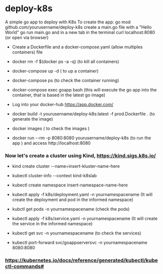 # deploy-k8s
A simple go app to deploy with K8s
To create the app:
go mod github.com/yourusername/deploy-k8s
create a main.go file with a "Hello World"
go run main.go and in a new tab in the terminal curl localhost:8080 (or open via browser)

* Create a Dockerfile and a docker-compose.yaml (allow multiples containers) file
* docker rm -f $(docker ps -a -q) (to kill all containers)
* docker-compose up -d ( to up a container) 

* docker-compose ps (to check the container running)

* docker-compose exec goapp bash (this will execute the go app into the container, that is based in the   latest go image)

* Log into your docker-hub https://app.docker.com/

* docker build -t yourusername/deploy-k8s:latest -f prod.Dockerfile . (to generate the image)

* docker images ( to check the images )

* docker run --rm -p 8080:8080 yourusername/deploy-k8s   (to run the app ) and access http://localhost:8080

### Now let's create a cluster using Kind, https://kind.sigs.k8s.io/ 

* kind create cluster --name=insert-kluster-name-here

* kubectl cluster-info --context kind-k8slab

* kubectl create namespace insert-namespace-name-here 

*  kubectl apply -f k8s/deployment.yaml -n yournamespacename (It will create the deployment and pod in the informed namespace)

* kubctl get pods -n yournamespacename (check the pods)

*  kubectl apply -f k8s/service.yaml -n yournamespacename (It will create the service in the informed namespace)

* kubectl get svc -n yournamespacename (to check the services)

* kubectl port-forward svc/goappserversvc -n yournamespacename 8080:8080 

### https://kubernetes.io/docs/reference/generated/kubectl/kubectl-commands#
